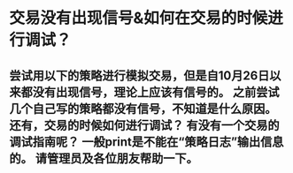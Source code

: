 # 交易没有出现信号&如何在交易的时候进行调试？

<h2>尝试用以下的策略进行模拟交易，但是自10月26日以来都没有出现信号，理论上应该有信号的。
之前尝试几个自己写的策略都没有信号，不知道是什么原因。
还有，交易的时候如何进行调试？
有没有一个交易的调试指南呢？
一般print是不能在“策略日志”输出信息的。
请管理员及各位朋友帮助一下。</h2>
